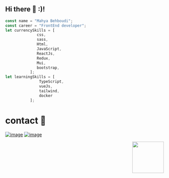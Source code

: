    
 ## Hi there 👋 :)!

  
 ```js
const name = "Mahya Behboudi";
const career = "FrontEnd developer";
let currencySkills = [
               css,
               sass,
               Html,
               JavaScript,
               ReactJs,
               Redux,
               Mui,
               bootstrap,
            ];
let learningSkills = [
                TypeScript,
                vueJs,
                tailwind,
                docker
            ];
```
  # contact 💬
[![image](https://img.shields.io/badge/linkdin-mahyaBehboudi-blue)](https://www.linkedin.com/in/mahyabehboudi/)
[![image](https://img.shields.io/badge/Gmail-mahyab79%40gmail%2Ccom-red)](https://www.linkedin.com/in/mahyabehboudi/)


 <div align="right">
  <img src="https://media.giphy.com/media/Qt1jk5Q49C3h5CrlBe/giphy.gif" width="100"/>
</div>
